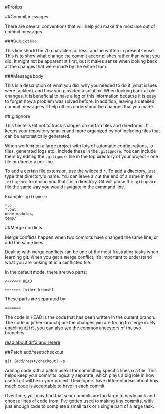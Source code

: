 #Protips

##Commit messages

There are several conventions that will help you make the most use out of commit
messages.

###Subject line

This line should be 70 characters or less, and be written in present-tense.
This is to show what change the commit accomplishes rather than what you did.
It might not be apparent at first, but it makes sense when looking back at the
changes that were made by the entire team.

###Message body

This is a description of what you did, why you needed to do it (what issues were
tackled), and how you provided a solution.  When looking back at old changes, it
is beneficial to have a log of this information because it is easy to forget how
a problem was solved before.  In addition, leaving a detailed commit message
will help others understand the changes that you made.

##.gitignore

This file tells Git not to track changes on certain files and directories.  It
keeps your repository smaller and more organized by not including files that can
be automatically generated.

When working on a large project with lots of automatic configurations, .o files,
generated logs etc., include these in the `.gitignore`.  You can include them by
editing the `.gitignore` file in the top directory of your project - one file or
directory per line.

To add a certain file extension, use the wildcard `*`.
To add a directory, just type that directory's name. You can leave a `/` at the
end of a name in the `.gitignore` to remind you that it is a directory.
Git will parse the `.gitignore` file the same way you would navigate in the
command line.

Example `.gitignore`:
````
*.o
*.out
node_modules/
temp/
````

##Merge conflicts

Merge conflicts happen when two commits have changed the same line, or add the
same lines.

Dealing with merge conflicts can be one of the most frustrating tasks when
learning git.  When you get a merge conflict, it's important to understand what
you are looking at in a conflicted file.

In the default mode, there are two parts:

`<<<<<<< HEAD`

`>>>>>>> [other-branch]`

These parts are separated by:

`=======`

The code in HEAD is the code that has been written in the current branch.  The
code in [other-branch] are the changes you are trying to merge in.  By enabling
`diff3`, you can also see the common ancestors of the two branches.

[read about diff3 and
rerere](http://psung.blogspot.com/2011/02/reducing-merge-headaches-git-meets.html)

##Patch add/reset/checkout

`git [add/reset/checkout] -p`

Adding code with a patch useful for committing specific lines in a file.  This
helps keep your commits logically separate, which plays a big role in how useful
git will be in your project.  Developers have different ideas about how much
code is acceptable to have in each commit.

Over time, you may find that your commits are too large to easily pick and choose
lines of code from.  I've gotten used to making tiny commits, with just enough
code to complete a small task or a single part of a large task.
